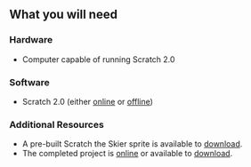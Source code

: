 ## What you will need

### Hardware

+ Computer capable of running Scratch 2.0

### Software

+ Scratch 2.0 (either [online](http://jumpto.cc/scratch-on) or [offline](http://jumpto.cc/scratch-off))

### Additional Resources

+ A pre-built Scratch the Skier sprite is available to [download](https://todolink).
+ The completed project is [online](https://todolink) or available to [download](https://todolink).
